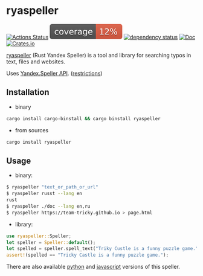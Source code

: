 # ryaspeller
[![Actions Status](https://github.com/oriontvv/ryaspeller/workflows/CI/badge.svg)](https://github.com/oriontvv/ryaspeller/actions)
[![Coverage badge](https://raw.githubusercontent.com/oriontvv/ryaspeller/coverage/htmlcov/badges/flat.svg)](https://htmlpreview.github.io/?https://github.com/oriontvv/ryaspeller/coverage/htmlcov/index.html) 
[![dependency status](https://deps.rs/repo/github/oriontvv/ryaspeller/status.svg)](https://deps.rs/repo/github/oriontvv/ryaspeller)
[![Doc](https://docs.rs/ryaspeller/badge.svg)](https://docs.rs/ryaspeller)
[![Crates.io](https://img.shields.io/crates/v/ryaspeller.svg)](https://crates.io/crates/ryaspeller)


[ryaspeller](https://github.com/oriontvv/ryaspeller) (Rust Yandex Speller) is a tool and library for searching typos in text, files and websites.

Uses [Yandex.Speller API](https://tech.yandex.ru/speller/doc/dg/concepts/About-docpage/). ([restrictions](<https://yandex.ru/legal/speller_api/>))

## Installation

* binary
```bash
cargo install cargo-binstall && cargo binstall ryaspeller
```

* from sources
```bash
cargo install ryaspeller
```

## Usage

 * binary:

```bash
$ ryaspeller "text_or_path_or_url"
$ ryaspeller russt --lang en
rust
$ ryaspeller ./doc --lang en,ru
$ ryaspeller https://team-tricky.github.io > page.html
```

 * library:
 ```rust
use ryaspeller::Speller;
let speller = Speller::default();
let spelled = speller.spell_text("Triky Custle is a funny puzzle game.").unwrap();
assert!(spelled == "Tricky Castle is a funny puzzle game.");
 ```

There are also available [python](https://github.com/oriontvv/pyaspeller/) and [javascript](https://github.com/hcodes/yaspeller) versions of this speller.
